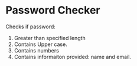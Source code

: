 # Password Checker

Checks if password: 
  1. Greater than specified length 
  2. Contains Upper case. 
  3. Contains numbers 
  4. Contains informaiton provided: name and email. 


